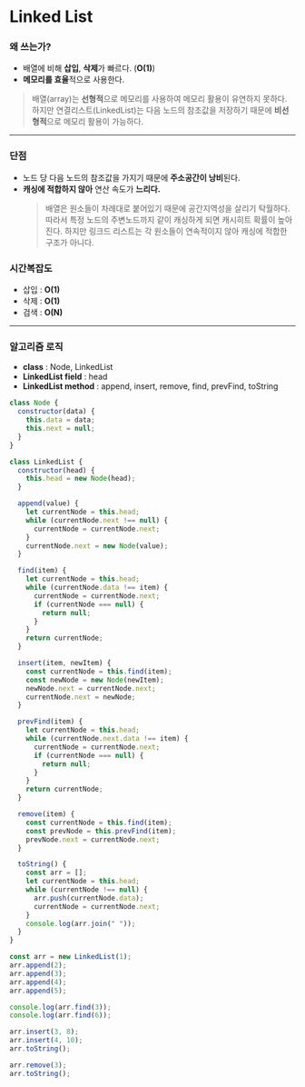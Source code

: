 # Linked List

### 왜 쓰는가?

- 배열에 비해 **삽입**, **삭제**가 빠르다. (**O(1)**)
- **메모리를 효율**적으로 사용한다.
> 배열(array)는 **선형적**으로 메모리를 사용하여 메모리 활용이 유연하지 못하다. 하지만 연결리스트(LinkedList)는 다음 노드의 참조값을 저장하기 때문에 **비선형적**으로 메모리 활용이 가능하다. 

---

### 단점

- 노드 당 다음 노드의 참조값을 가지기 때문에 **주소공간이 낭비**된다.
- **캐싱에 적합하지 않아** 연산 속도가 **느리다.**
  > 배열은 원소들이 차례대로 붙어있기 때문에 공간지역성을 살리기 탁월하다. 따라서 특정 노드의 주변노드까지 같이 캐싱하게 되면 캐시히트 확률이 높아진다. 하지만 링크드 리스트는 각 원소들이 연속적이지 않아 캐싱에 적합한 구조가 아니다.

### 시간복잡도

- 삽입 : **O(1)**
- 삭제 : **O(1)**
- 검색 : **O(N)**

---

### 알고리즘 로직

- **class** : Node, LinkedList
- **LinkedList field** : head
- **LinkedList method** : append, insert, remove, find, prevFind, toString

```javascript
class Node {
  constructor(data) {
    this.data = data;
    this.next = null;
  }
}

class LinkedList {
  constructor(head) {
    this.head = new Node(head);
  }

  append(value) {
    let currentNode = this.head;
    while (currentNode.next !== null) {
      currentNode = currentNode.next;
    }
    currentNode.next = new Node(value);
  }

  find(item) {
    let currentNode = this.head;
    while (currentNode.data !== item) {
      currentNode = currentNode.next;
      if (currentNode === null) {
        return null;
      }
    }
    return currentNode;
  }

  insert(item, newItem) {
    const currentNode = this.find(item);
    const newNode = new Node(newItem);
    newNode.next = currentNode.next;
    currentNode.next = newNode;
  }

  prevFind(item) {
    let currentNode = this.head;
    while (currentNode.next.data !== item) {
      currentNode = currentNode.next;
      if (currentNode === null) {
        return null;
      }
    }
    return currentNode;
  }

  remove(item) {
    const currentNode = this.find(item);
    const prevNode = this.prevFind(item);
    prevNode.next = currentNode.next;
  }

  toString() {
    const arr = [];
    let currentNode = this.head;
    while (currentNode !== null) {
      arr.push(currentNode.data);
      currentNode = currentNode.next;
    }
    console.log(arr.join(" "));
  }
}

const arr = new LinkedList(1);
arr.append(2);
arr.append(3);
arr.append(4);
arr.append(5);

console.log(arr.find(3));
console.log(arr.find(6));

arr.insert(3, 8);
arr.insert(4, 10);
arr.toString();

arr.remove(3);
arr.toString();
```
